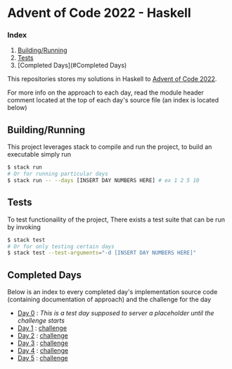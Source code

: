 # Advent of Code 2022 - Haskell

### Index

1. [Building/Running](#Buidling/Running)
2. [Tests](#Tests)
3. [Completed Days](#Completed Days)

This repositories stores my solutions in Haskell to [Advent of Code 2022](https://adventofcode.com/2022).

For more info on the approach to each day,
read the module header comment located at the top of each day's source file 
(an index is located below)


## Building/Running

This project leverages stack to compile and run the project, to build an executable simply run

```bash
$ stack run 
# Or for running particular days
$ stack run -- --days [INSERT DAY NUMBERS HERE] # ex 1 2 5 10
```

## Tests

To test functionaility of the project, There exists a test suite that can be run by invoking

```bash
$ stack test
# Or for only testing certain days
$ stack test --test-arguments="-d [INSERT DAY NUMBERS HERE]"
```

## Completed Days

Below is an index to every completed day's implementation source code (containing documentation of approach) and the challenge for the day

- [Day 0](src/Day00.hs) : *This is a test day supposed to server a placeholder until the challenge starts*
- [Day 1](src/Day01.hs) : [challenge](https://adventofcode.com/2022/day/1)
- [Day 2](src/Day02.hs) : [challenge](https://adventofcode.com/2022/day/2)
- [Day 3](src/Day03.hs) : [challenge](https://adventofcode.com/2022/day/3)
- [Day 4](src/Day04.hs) : [challenge](https://adventofcode.com/2022/day/4)
- [Day 5](src/Day05.hs) : [challenge](https://adventofcode.com/2022/day/5)

